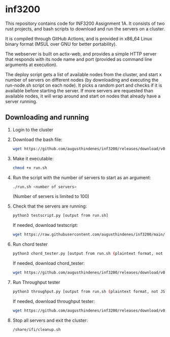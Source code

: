 # inf3200

This repository contains code for INF3200 Assignment 1A. It consists of two rust projects, and bash scripts to download and run the servers on a cluster. 

It is compiled through GitHub Actions, and is provided in x86_64 Linux binary format (MSUL over GNU for better portability).

The webserver is built on actix-web, and provides a simple HTTP server that responds with its node name and port (provided as command line arguments at execution).

The deploy script gets a list of available nodes from the cluster, and start x number of servers on different nodes (by downloading and executing the run-node.sh script on each node). It picks a random port and checks if it is available before starting the server. If more servers are requested than available nodes, it will wrap around and start on nodes that already have a server running.

## Downloading and running
1. Login to the cluster
2. Download the bash file:
   ```bash
   wget https://github.com/augusthindenes/inf3200/releases/download/v0.2.8/run.sh
   ```
3. Make it executable:
   ```bash
   chmod +x run.sh
   ```
4. Run the script with the number of servers to start as an argument:
   ```bash
   ./run.sh <number of servers>
   ```
   (Number of servers is limited to 100)
5. Check that the servers are running:
   ```bash
   python3 testscript.py [output from run.sh]
   ```
   
   If needed, download testscript:
   ```bash
   wget https://raw.githubusercontent.com/augusthindenes/inf3200/main/precode/testscript.py
   ```
6. Run chord tester
   ```bash
   python3 chord_tester.py [output from run.sh (plaintext format, not JSON)]
   ```

   If needed, download chord_tester:
   ```bash
   wget https://github.com/augusthindenes/inf3200/releases/download/v0.2.8/chord_tester.py
   ```
7. Run Throughput tester
   ```bash
   python3 throughput.py [output from run.sh (plaintext format, not JSON)]
   ```

   If needed, download throughput tester:
   ```bash
   wget https://github.com/augusthindenes/inf3200/releases/download/v0.2.8/throughput.py
   ```
8. Stop all servers and exit the cluster:
   ```bash
   /share/ifi/cleanup.sh
   ```
